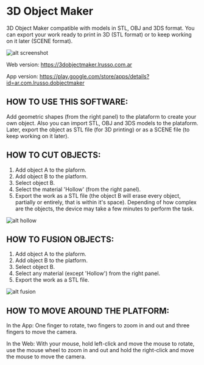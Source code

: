 # 3D Object Maker

3D Object Maker compatible with models in STL, OBJ and 3DS format. You can export your work ready to print in 3D (STL format) or to keep working on it later (SCENE format).

![alt screenshot](https://raw.githubusercontent.com/lrusso/3DObjectMaker/master/3DObjectMaker.png)

Web version: https://3dobjectmaker.lrusso.com.ar

App version: https://play.google.com/store/apps/details?id=ar.com.lrusso.dobjectmaker

## HOW TO USE THIS SOFTWARE:

Add geometric shapes (from the right panel) to the plataform to create your own object. Also you can import STL, OBJ and 3DS models to the plataform. Later, export the object as STL file (for 3D printing) or as a SCENE file (to keep working on it later).

## HOW TO CUT OBJECTS:

1) Add object A to the plaform.
2) Add object B to the platform.
3) Select object B.
4) Select the material 'Hollow' (from the right panel).
5) Export the work as a STL file (the object B will erase every object, partially or entirely, that is within it's space). Depending of how complex are the objects, the device may take a few minutes to perform the task.

![alt hollow](https://raw.githubusercontent.com/lrusso/3DObjectMaker/master/3DObjectMakerHollow.png)

## HOW TO FUSION OBJECTS:

1) Add object A to the plaform.
2) Add object B to the platform.
3) Select object B.
4) Select any material (except 'Hollow') from the right panel.
5) Export the work as a STL file.

![alt fusion](https://raw.githubusercontent.com/lrusso/3DObjectMaker/master/3DObjectMakerFusion.png)

## HOW TO MOVE AROUND THE PLATFORM:

In the App: One finger to rotate, two fingers to zoom in and out and three fingers to move the camera.

In the Web: With your mouse, hold left-click and move the mouse to rotate, use the mouse wheel to zoom in and out and hold the right-click and move the mouse to move the camera.
